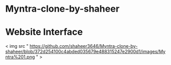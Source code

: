 # Myntra-clone-by-shaheer
# Website Interface 
< img src " https://github.com/shaheer3646/Myntra-clone-by-shaheer/blob/372d254100c4abded035679e488315247e2900d1/images/Myntra%201.png " >
